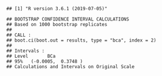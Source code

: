     ## [1] "R version 3.6.1 (2019-07-05)"

    ## BOOTSTRAP CONFIDENCE INTERVAL CALCULATIONS
    ## Based on 1000 bootstrap replicates
    ## 
    ## CALL : 
    ## boot.ci(boot.out = results, type = "bca", index = 2)
    ## 
    ## Intervals : 
    ## Level       BCa          
    ## 95%   (-0.0005,  0.3748 )  
    ## Calculations and Intervals on Original Scale
